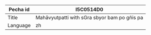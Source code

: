 |Pecha id | I5C0514D0
| --- | --- 
|Title | Mahāvyutpatti with sGra sbyor bam po gñis pa
|Language | zh